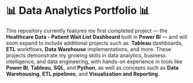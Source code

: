 # 📊 Data Analytics Portfolio 📊

This repository currently features my first completed project — the **Healthcare Data - Patient Wait List Dashboard** built in **Power BI** — and will soon expand to include additional projects such as:
**Tableau** dashboards, **ETL** workflows, **Data Warehouse** implementations, and more. 
These projects demonstrate my growing skills in data analytics, business intelligence, and data engineering, with hands-on experience in tools like **Power BI**, **Tableau**, **SQL**, and **Python**, as well as concepts such as **Data Warehousing**, **ETL pipelines**, and **Visualization and Reporting**.
